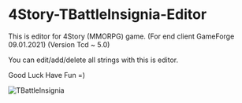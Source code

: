 # 4Story-TBattleInsignia-Editor
This is editor for 4Story (MMORPG) game.
(For end client GameForge 09.01.2021)
(Version Tcd ~ 5.0)

You can edit/add/delete all strings with this is editor.

Good Luck Have Fun =)

![TBattleInsignia](https://user-images.githubusercontent.com/84233199/131659252-b38da9ab-b356-4eaa-9fca-62574b155001.png)
